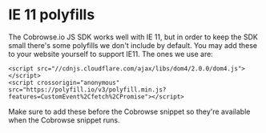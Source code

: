 # IE 11 polyfills

The Cobrowse.io JS SDK works well with IE 11, but in order to keep the SDK small there's some polyfills we don't include by default. You may add these to your website yourself to support IE11. The ones we use are:

```markup
<script src="//cdnjs.cloudflare.com/ajax/libs/dom4/2.0.0/dom4.js"></script>
<script crossorigin="anonymous" src="https://polyfill.io/v3/polyfill.min.js?features=CustomEvent%2Cfetch%2CPromise"></script>
```

Make sure to add these before the Cobrowse snippet so they're available when the Cobrowse snippet runs.

